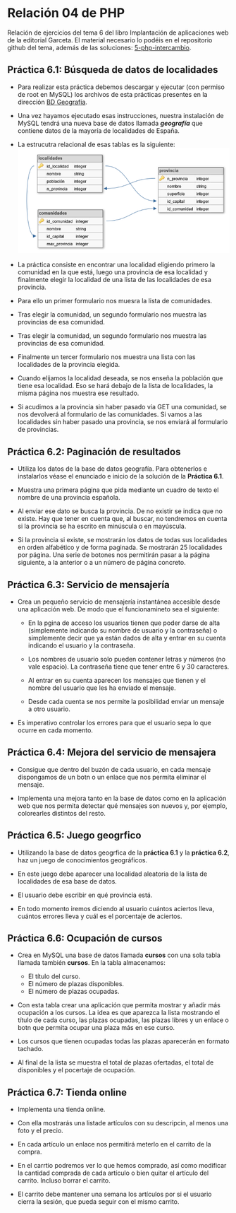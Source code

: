 # Relación 04 de PHP

Relación de ejercicios del tema 6 del libro Implantación de aplicaciones web de la editorial Garceta. El material necesario lo podéis en el repositorio github del tema, además de las soluciones: [5-php-intercambio](https://github.com/jorgesancheznet/libro-iaw/tree/master/6-php-bd).

## Práctica 6.1: Búsqueda de datos de localidades

- Para realizar esta práctica debemos descargar y ejecutar (con permiso de root en MySQL) los archivos de esta prácticas presentes en la dirección [BD Geografía](https://github.com/jorgesancheznet/libro-iaw/tree/master/6-php-bd/geografia).

- Una vez hayamos ejecutado esas instrucciones, nuestra instalación de MySQL tendrá una nueva base de datos llamada ***geografía*** que contiene datos de la mayoría de localidades de España.

- La estrucutra relacional de esas tablas es la siguiente:
![bd_geografia](bd_geografia.png)

- La práctica consiste en encontrar una localidad eligiendo primero la comunidad en la que está, luego una provincia de esa localidad y finalmente elegir la localidad de una lista de las localidades de esa provincia.

- Para ello un primer formulario nos muesra la lista de comunidades.

- Tras elegir la comunidad, un segundo formulario nos muestra las provincias de esa comunidad.

- Tras elegir la comunidad, un segundo formulario nos muestra las provincias de esa comunidad.

- Finalmente un tercer formulario nos muestra una lista con las localidades de la provincia elegida.

- Cuando elijamos la localidad deseada, se nos enseña la población que tiene esa localidad. Eso se hará debajo de la lista de localidades, la misma página nos muestra ese resultado.

- Si acudimos a la provincia sin haber pasado vía GET una comunidad, se nos devolverá al formulario de las comunidades. Si vamos a las localidades sin haber pasado una provincia, se nos enviará al formulario de provincias.

## Práctica 6.2: Paginación de resultados

- Utiliza los datos de la base de datos geografía. Para obtenerlos e instalarlos véase el enunciado e inicio de la solución de la **Práctica 6.1**.

- Muestra una primera página que pida mediante un cuadro de texto el nombre de una provincia española.

- Al enviar ese dato se busca la provincia. De no existir se indica que no existe. Hay que tener en cuenta que, al buscar, no tendremos en cuenta si la provincia se ha escrito en minúscula o en mayúscula.

- Si la provincia si existe, se mostrarán los datos de todas sus localidades en orden alfabético y de forma paginada. Se mostrarán 25 localidades por página. Una serie de botones nos permitirán pasar a la página siguiente, a la anterior o a un número de página concreto.

## Práctica 6.3: Servicio de mensajería

- Crea un pequeño servicio de mensajería instantánea accesible desde una aplicación web. De modo que el funcionamineto sea el siguiente:
  
  - En la pgina de acceso los usuarios tienen que poder darse de alta (simplemente indicando su nombre de usuario y la contraseña) o simplemente decir que ya están dados de alta y entrar en su cuenta indicando el usuario y la contraseña.
  
  - Los nombres de usuario solo pueden contener letras y números (no vale espacio). La contraseña tiene que tener entre 6 y 30 caracteres.
  
  - Al entrar en su cuenta aparecen los mensajes que tienen y el nombre del usuario que les ha enviado el mensaje.
  
  - Desde cada cuenta se nos permite la posibilidad enviar un mensaje a otro usuario.
  
- Es imperativo controlar los errores para que el usuario sepa lo que ocurre en cada momento.
 
 ## Práctica 6.4: Mejora del servicio de mensajera
 
- Consigue que dentro del buzón de cada usuario, en cada mensaje dispongamos de un botn o un enlace que nos permita eliminar el mensaje.
 
- Implementa una mejora tanto en la base de datos como en la aplicación web que nos permita detectar qué mensajes son nuevos y, por ejemplo, colorearles distintos del resto.

## Práctica 6.5: Juego geogrfico

- Utilizando la base de datos geogrfica de la **práctica 6.1** y la **práctica 6.2**, haz un juego de conocimientos geográficos.

- En este juego debe aparecer una localidad aleatoria de la lista de localidades de esa base de datos.

- El usuario debe escribir en qué provincia está.

- En todo momento iremos diciendo al usuario cuántos aciertos lleva, cuántos errores lleva y cuál es el porcentaje de aciertos.

## Práctica 6.6: Ocupación de cursos

- Crea en MySQL una base de datos llamada **cursos** con una sola tabla llamada también **cursos**. En la tabla almacenamos:

  - El título del curso.
  - El número de plazas disponibles.
  - El número de plazas ocupadas.
  
 - Con esta tabla crear una aplicación que permita mostrar y añadir más ocupación a los cursos. La idea es que aparezca la lista mostrando el título de cada curso, las plazas ocupadas, las plazas libres y un enlace o botn que permita ocupar una plaza más en ese curso.
 
 - Los cursos que tienen ocupadas todas las plazas aparecerán en formato tachado.
 
 - Al final de la lista se muestra el total de plazas ofertadas, el total de disponibles y el pocertaje de ocupación.
 
 ## Práctica 6.7: Tienda online
 
 - Implementa una tienda online.
 
 - Con ella mostrarás una listade artículos con su descripcin, al menos una foto y el precio.
 
 - En cada artículo un enlace nos permitirá meterlo en el carrito de la compra.
 
 - En el carrtio podremos ver lo que hemos comprado, así como modificar la cantidad comprada de cada artículo o bien quitar el artículo del carrito. Incluso borrar el carrito.
 
 - El carrito debe mantener una semana los artículos por si el usuario cierra la sesión, que pueda seguir con el mismo carrito.
